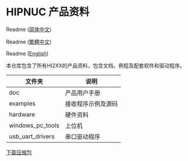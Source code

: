# HIPNUC  产品资料

Readme ([简体中文](https://github.com/hipnuc/products/blob/master/README.md))

Readme ([繁體中文](https://github.com/hipnuc/products/blob/master/README_tc.md))

Readme ([English](https://github.com/hipnuc/products/blob/master/README_en.md))



本仓库包含了所有HI2XX的产品资料，包含文档，例程及配套软件和驱动程序。


| 文件夹           | 说明               |
| ---------------- | ------------------ |
| doc              | 产品用户手册       |
| examples         | 接收程序示例及源码 |
| hardware         | 硬件资料           |
| windows_pc_tools | 上位机             |
| usb_uart_drivers | 串口驱动程序       |



[下载压缩包](https://github.com/hipnuc/products/archive/master.zip)

